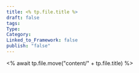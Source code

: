 ```yaml
---
title: <% tp.file.title %>
draft: false
tags: 
Type: 
Category: 
Linked_to_Framework: false
publish: "false"
---
```

<% await tp.file.move("content/" + tp.file.title) %>
